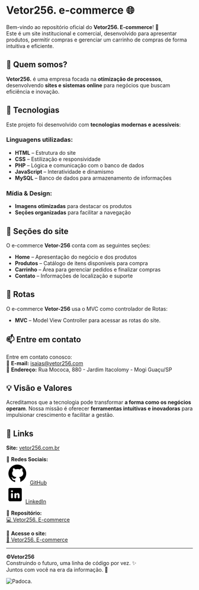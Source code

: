 # Vetor256. e-commerce 🌐

Bem-vindo ao repositório oficial do **Vetor256. E-commerce**! 🚀  
Este é um site institucional e comercial, desenvolvido para apresentar produtos, permitir compras e gerenciar um carrinho de compras de forma intuitiva e eficiente.  

## 🧩 Quem somos?

**Vetor256.** é uma empresa focada na **otimização de processos**, desenvolvendo **sites e sistemas online** para negócios que buscam eficiência e inovação.  

## 🔧 Tecnologias  

Este projeto foi desenvolvido com **tecnologias modernas e acessíveis**:  

### **Linguagens utilizadas:**  
- **HTML** – Estrutura do site  
- **CSS** – Estilização e responsividade  
- **PHP** – Lógica e comunicação com o banco de dados  
- **JavaScript** – Interatividade e dinamismo  
- **MySQL** – Banco de dados para armazenamento de informações  

### **Mídia & Design:**  
- **Imagens otimizadas** para destacar os produtos  
- **Seções organizadas** para facilitar a navegação  

## 🌟 Seções do site  

O e-commerce **Vetor-256** conta com as seguintes seções:  
- **Home** – Apresentação do negócio e dos produtos  
- **Produtos** – Catálogo de itens disponíveis para compra  
- **Carrinho** – Área para gerenciar pedidos e finalizar compras  
- **Contato** – Informações de localização e suporte  

## 🌟 Rotas

O e-commerce **Vetor-256** usa o MVC como controlador de Rotas:  
- **MVC** – Model View Controller para acessar as rotas do site.  

## 📫 Entre em contato  

Entre em contato conosco:  
📧 **E-mail:** isaias@vetor256.com  
📍 **Endereço:** Rua Mococa, 880 - Jardim Itacolomy - Mogi Guaçu/SP  

## 💡 Visão e Valores  

Acreditamos que a tecnologia pode transformar **a forma como os negócios operam**. Nossa missão é oferecer **ferramentas intuitivas e inovadoras** para impulsionar crescimento e facilitar a gestão.  

## 🔗 Links  

**Site:** [vetor256.com.br](https://vetor256.com)  

📌 **Redes Sociais:**  
<img src="./assets/img/logotipo-do-github.png" alt="Github"> [GitHub](https://github.com/IsaiasLourenco)  
<img src="./assets/img/logotipo-do-linkedin.png" alt="LinkedIn"> [LinkedIn](https://www.linkedin.com/in/isaias-lourenco/)  

📌 **Repositório:**  
<a href="https://github.com/IsaiasLourenco/e-compras" target="_blank"> 💻 Vetor256. E-commerce</a>  

📌 **Acesse o site:**  
<a href="https://isaiaslourenco.github.io/ecommerce/" target="_blank">🔗 Vetor256. E-commerce</a>  

---

**©Vetor256**  
Construindo o futuro, uma linha de código por vez. ✨  
Juntos com você na era da informação. 🚀  

<img src="./img/padoca.gif" alt="Padoca.">